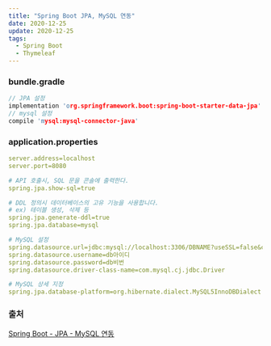 ```yaml
---
title: "Spring Boot JPA, MySQL 연동"
date: 2020-12-25
update: 2020-12-25
tags:
  - Spring Boot
  - Thymeleaf
---
```


### bundle.gradle
```h
// JPA 설정
implementation 'org.springframework.boot:spring-boot-starter-data-jpa'
// mysql 설정
compile 'mysql:mysql-connector-java'
```

### application.properties
```yml
server.address=localhost
server.port=8080

# API 호출시, SQL 문을 콘솔에 출력한다.
spring.jpa.show-sql=true

# DDL 정의시 데이터베이스의 고유 기능을 사용합니다.
# ex) 테이블 생성, 삭제 등
spring.jpa.generate-ddl=true
spring.jpa.database=mysql

# MySQL 설정
spring.datasource.url=jdbc:mysql://localhost:3306/DBNAME?useSSL=false&characterEncoding=UTF-8&serverTimezone=UTC
spring.datasource.username=db아이디
spring.datasource.password=db비번
spring.datasource.driver-class-name=com.mysql.cj.jdbc.Driver

# MySQL 상세 지정
spring.jpa.database-platform=org.hibernate.dialect.MySQL5InnoDBDialect
```

### 출처
[Spring Boot - JPA - MySQL 연동](https://velog.io/@2yeseul/Spring-Boot-JPA-MySQL-%EC%97%B0%EB%8F%99)